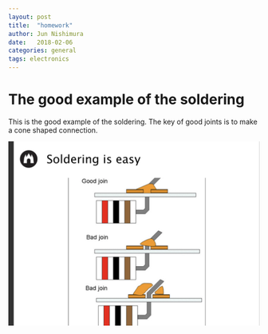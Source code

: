 ```yaml
---
layout: post
title:  "homework"
author: Jun Nishimura
date:   2018-02-06 
categories: general
tags: electronics
---
```


# The good example of the soldering
This is the good example of the soldering. 
The key of good joints is to make a cone shaped connection.


![slide](/participants/jun/image/soldering.png) 





